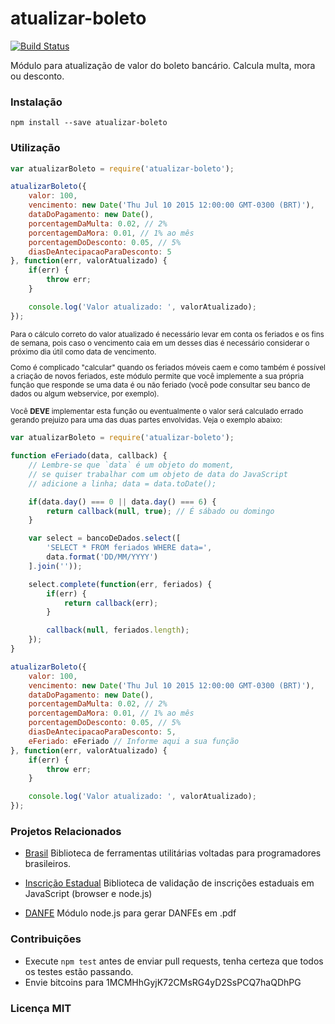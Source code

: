 # atualizar-boleto
[![Build Status](https://drone.io/github.com/brasil-js/atualizar-boleto/status.png)](https://drone.io/github.com/brasil-js/atualizar-boleto/latest)

Módulo para atualização de valor do boleto bancário. Calcula multa, mora ou desconto.

### Instalação

```
npm install --save atualizar-boleto
```

### Utilização

```javascript
var atualizarBoleto = require('atualizar-boleto');

atualizarBoleto({
    valor: 100,
    vencimento: new Date('Thu Jul 10 2015 12:00:00 GMT-0300 (BRT)'),
    dataDoPagamento: new Date(),
    porcentagemDaMulta: 0.02, // 2%
    porcentagemDaMora: 0.01, // 1% ao mês
    porcentagemDoDesconto: 0.05, // 5%
    diasDeAntecipacaoParaDesconto: 5
}, function(err, valorAtualizado) {
    if(err) {
        throw err;
    }

    console.log('Valor atualizado: ', valorAtualizado);
});
```

<small>
Para o cálculo correto do valor atualizado é necessário levar
em conta os feriados e os fins de semana, pois caso o vencimento caia em um desses dias
é necessário considerar o próximo dia útil como data de vencimento.

Como é complicado "calcular" quando os feriados móveis caem e como também é
possível a criação de novos feriados, este módulo permite que você implemente a sua própria função
que responde se uma data é ou não feriado (você pode consultar seu banco de dados ou algum webservice, por exemplo).

Você **DEVE** implementar esta função ou eventualmente o valor será calculado errado
gerando prejuizo para uma das duas partes envolvidas. Veja o exemplo abaixo:
</small>

```javascript
var atualizarBoleto = require('atualizar-boleto');

function eFeriado(data, callback) {
    // Lembre-se que `data` é um objeto do moment,
    // se quiser trabalhar com um objeto de data do JavaScript
    // adicione a linha; data = data.toDate();

    if(data.day() === 0 || data.day() === 6) {
        return callback(null, true); // É sábado ou domingo
    }

    var select = bancoDeDados.select([
        'SELECT * FROM feriados WHERE data=',
        data.format('DD/MM/YYYY')
    ].join(''));

    select.complete(function(err, feriados) {
        if(err) {
            return callback(err);
        }

        callback(null, feriados.length);
    });
}

atualizarBoleto({
    valor: 100,
    vencimento: new Date('Thu Jul 10 2015 12:00:00 GMT-0300 (BRT)'),
    dataDoPagamento: new Date(),
    porcentagemDaMulta: 0.02, // 2%
    porcentagemDaMora: 0.01, // 1% ao mês
    porcentagemDoDesconto: 0.05, // 5%
    diasDeAntecipacaoParaDesconto: 5,
    eFeriado: eFeriado // Informe aqui a sua função
}, function(err, valorAtualizado) {
    if(err) {
        throw err;
    }

    console.log('Valor atualizado: ', valorAtualizado);
});

```

### Projetos Relacionados
- [Brasil](https://github.com/gammasoft/brasil)
  Biblioteca de ferramentas utilitárias voltadas para programadores brasileiros.

- [Inscrição Estadual](https://github.com/gammasoft/ie)
  Biblioteca de validação de inscrições estaduais em JavaScript (browser e node.js)

- [DANFE](https://github.com/brasil-js/danfe)
  Módulo node.js para gerar DANFEs em .pdf

### Contribuições

- Execute `npm test` antes de enviar pull requests, tenha certeza que todos os testes estão passando.
- Envie bitcoins para 1MCMHhGyjK72CMsRG4yD2SsPCQ7haQDhPG

### Licença MIT
